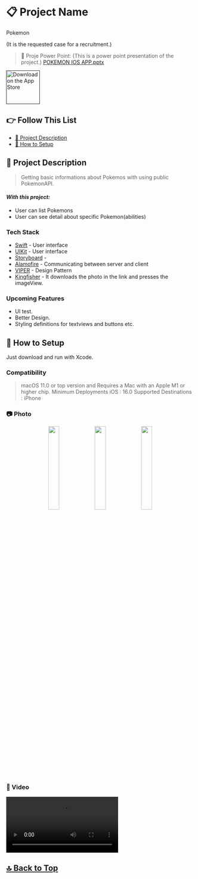# 📋 Project Name
Pokemon

(It is the requested case for a recruitment.)

> 🔗 Proje  Power Point: (This is a power point presentation of the project.)
> [POKEMON IOS APP.pptx](https://github.com/busranurok/Pokemon/files/11063111/POKEMON.IOS.APP.pptx)

<a href="" target="_blank"><img src="https://user-images.githubusercontent.com/49414644/215282404-d930a425-165c-435a-b2ac-a97bddfeb162.png" alt="Download on the App Store" height="90"/></a>

## 👉 Follow This List

- [🎯 Project Description](#-project-description)
- [🔧 How to Setup](#-how-to-setup)

## 🎯 Project Description 
> Getting basic informations about Pokemos with using public PokemonAPI.

#### _With this project:_
- User can list Pokemons
- User can see detail about specific Pokemon(abilities)

### Tech Stack
- [Swift] - User interface
- [UIKit] - User interface
- [Storyboard] -
- [Alamofire] - Communicating between server and client
- [VIPER] - Design Pattern
- [Kingfisher] - It downloads the photo in the link and presses the imageView.

### Upcoming Features
- UI test.
- Better Design.
- Styling definitions for textviews and buttons etc.

## 🔧 How to Setup
Just download and run with Xcode.
### Compatibility
>  macOS 11.0 or top version and Requires a Mac with an Apple M1 or higher chip.
>  Minimum Deployments iOS : 16.0
>  Supported Destinations : iPhone

### 📷 Photo
<p align="center">
<img src="https://user-images.githubusercontent.com/49414644/227535032-4b389d7a-f2c0-4460-be1c-2e340c0f3ec8.png" width="24%"/> 
<img src="https://user-images.githubusercontent.com/49414644/227534916-2fcaa4b2-5802-4855-9c1a-679bbb79fbea.png" width="24%"/> 
<img src="https://user-images.githubusercontent.com/49414644/227534736-3820c511-1dbd-488c-bca1-0c0ff0d72000.png" width="24%"/> 
</p>

### 🎥 Video
<video src="https://user-images.githubusercontent.com/49414644/227553543-96b57310-e05c-46cf-8f88-97e7e63b6d2e.mp4"></video>

## [🔝 Back to Top](#-follow-this-list) 
[Swift]: <https://developer.apple.com/swift/>
[UIKit]: <https://developer.apple.com/documentation/uikit>
[Storyboard]: <>
[Alamofire]: <https://github.com/Alamofire/Alamofire>
[VIPER]: <https://medium.com/@smalam119/viper-design-pattern-for-ios-application-development-7a9703902af6>
[Kingfisher]: <https://github.com/onevcat/Kingfisher>

